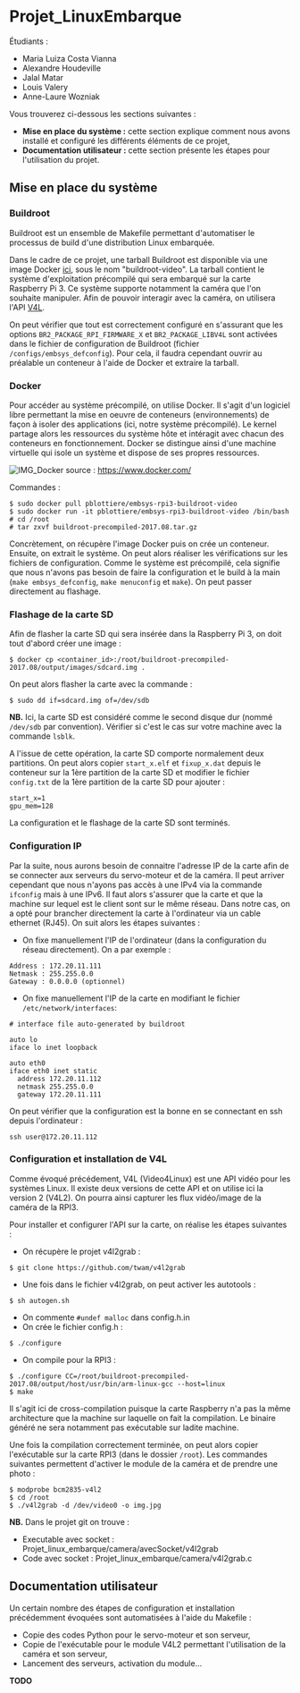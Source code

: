 # Projet_LinuxEmbarque

Étudiants :
- Maria Luiza Costa Vianna
- Alexandre Houdeville
- Jalal Matar
- Louis Valery
- Anne-Laure Wozniak

Vous trouverez ci-dessous les sections suivantes :
- **Mise en place du système :** cette section explique comment nous avons installé et configuré les différents éléments de ce projet,
- **Documentation utilisateur :** cette section présente les étapes pour l'utilisation du projet.

## Mise en place du système

### Buildroot
Buildroot est un ensemble de Makefile permettant d'automatiser le processus de build d'une distribution Linux embarquée.

Dans le cadre de ce projet, une tarball Buildroot est disponible via une image Docker [ici](https://github.com/pblottiere/embsys/tree/master/labs/rpi3/docker), sous le nom "buildroot-video". La tarball contient le système d'exploitation précompilé qui sera embarqué sur la carte Raspberry Pi 3. Ce système supporte notamment la caméra que l'on souhaite manipuler. Afin de pouvoir interagir avec la caméra, on utilisera l'API [V4L](https://github.com/twam/v4l2grab).

On peut vérifier que tout est correctement configuré en s'assurant que les options `BR2_PACKAGE_RPI_FIRMWARE_X`  et `BR2_PACKAGE_LIBV4L` sont activées dans le fichier de configuration de Buildroot (fichier `/configs/embsys_defconfig`). Pour cela, il faudra cependant ouvrir au préalable un conteneur à l'aide de Docker et extraire la tarball.

### Docker
Pour accéder au système précompilé, on utilise Docker. Il s'agit d'un logiciel libre permettant la mise en oeuvre de conteneurs (environnements) de façon à isoler des applications (ici, notre système précompilé). Le kernel partage alors les ressources du système hôte et intéragit avec chacun des conteneurs en fonctionnement. Docker se distingue ainsi d'une machine virtuelle qui isole un système et dispose de ses propres ressources.

![IMG_Docker](https://www.docker.com/sites/default/files/d8/2018-11/docker-containerized-and-vm-transparent-bg.png)
source : https://www.docker.com/

Commandes :
```
$ sudo docker pull pblottiere/embsys-rpi3-buildroot-video
$ sudo docker run -it pblottiere/embsys-rpi3-buildroot-video /bin/bash
# cd /root
# tar zxvf buildroot-precompiled-2017.08.tar.gz
```
Concrètement, on récupère l'image Docker puis on crée un conteneur. Ensuite, on extrait le système.
On peut alors réaliser les vérifications sur les fichiers de configuration. Comme le système est précompilé, cela signifie que nous n'avons pas besoin de faire la configuration et le build à la main (`make embsys_defconfig`, `make menuconfig` et `make`). On peut passer directement au flashage.

### Flashage de la carte SD

Afin de flasher la carte SD qui sera insérée dans la Raspberry Pi 3, on doit tout d'abord créer une image :
```
$ docker cp <container_id>:/root/buildroot-precompiled-2017.08/output/images/sdcard.img .
```
On peut alors flasher la carte avec la commande :
```
$ sudo dd if=sdcard.img of=/dev/sdb
```
**NB.** Ici, la carte SD est considéré comme le second disque dur (nommé `/dev/sdb` par convention). Vérifier si c'est le cas sur votre machine avec la commande `lsblk`.

A l'issue de cette opération, la carte SD comporte normalement deux partitions.
On peut alors copier `start_x.elf` et `fixup_x.dat` depuis le conteneur sur la 1ère partition de la carte SD et modifier le fichier `config.txt` de la 1ère partition de la carte SD pour ajouter :
````
start_x=1
gpu_mem=128
````
La configuration et le flashage de la carte SD sont terminés.

### Configuration IP

Par la suite, nous aurons besoin de connaitre l'adresse IP de la carte afin de se connecter aux serveurs du servo-moteur et de la caméra.
Il peut arriver cependant que nous n'ayons pas accès à une IPv4 via la commande `ifconfig` mais à une IPv6. Il faut alors s'assurer que la carte et que la machine sur lequel est le client sont sur le même réseau. Dans notre cas, on a opté pour brancher directement la carte à l'ordinateur via un cable ethernet (RJ45). On suit alors les étapes suivantes :
- On fixe manuellement l'IP de l'ordinateur (dans la configuration du réseau directement). On a par exemple :
```
Address : 172.20.11.111
Netmask : 255.255.0.0
Gateway : 0.0.0.0 (optionnel)
```
- On fixe manuellement l'IP de la carte en modifiant le fichier `/etc/network/interfaces`:
```
# interface file auto-generated by buildroot

auto lo
iface lo inet loopback

auto eth0
iface eth0 inet static
  address 172.20.11.112
  netmask 255.255.0.0
  gateway 172.20.11.111
```

On peut vérifier que la configuration est la bonne en se connectant en ssh depuis l'ordinateur :
```
ssh user@172.20.11.112
```

### Configuration et installation de V4L

Comme évoqué précédement, V4L (Video4Linux) est une API vidéo pour les systèmes Linux. Il existe deux versions de cette API et on utilise ici la version 2 (V4L2). On pourra ainsi capturer les flux vidéo/image de la caméra de la RPI3.

Pour installer et configurer l'API sur la carte, on réalise les étapes suivantes :
- On récupère le projet v4l2grab :
```
$ git clone https://github.com/twam/v4l2grab
```
- Une fois dans le fichier v4l2grab, on peut activer les autotools :
```
$ sh autogen.sh
```
- On commente `#undef malloc` dans config.h.in
- On crée le fichier config.h :
```
$ ./configure
```
- On compile pour la RPI3 :
```
$ ./configure CC=/root/buildroot-precompiled-2017.08/output/host/usr/bin/arm-linux-gcc --host=linux
$ make
```
Il s'agit ici de cross-compilation puisque la carte Raspberry n'a pas la même architecture que la machine sur laquelle on fait la compilation. Le binaire généré ne sera notamment pas exécutable sur ladite machine.

Une fois la compilation correctement terminée, on peut alors copier l'exécutable sur la carte RPI3 (dans le dossier `/root`). Les commandes suivantes permettent d'activer le module de la caméra et de prendre une photo :
```
$ modprobe bcm2835-v4l2
$ cd /root
$ ./v4l2grab -d /dev/video0 -o img.jpg
```

**NB.** Dans le projet git on trouve :
- Executable avec socket : Projet_linux_embarque/camera/avecSocket/v4l2grab
- Code avec socket : Projet_linux_embarque/camera/v4l2grab.c

## Documentation utilisateur

Un certain nombre des étapes de configuration et installation précédemment évoquées sont automatisées à l'aide du Makefile :
- Copie des codes Python pour le servo-moteur et son serveur,
- Copie de l'exécutable pour le module V4L2 permettant l'utilisation de la caméra et son serveur,
- Lancement des serveurs, activation du module...

**TODO**

